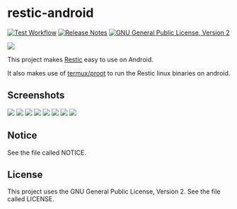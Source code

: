 # restic-android

[![Test Workflow](https://github.com/LolHens/restic-android/workflows/build/badge.svg)](https://github.com/LolHens/restic-android/actions?query=workflow%3Abuild)
[![Release Notes](https://img.shields.io/github/release/LolHens/restic-android.svg?maxAge=3600)](https://github.com/LolHens/restic-android/releases/latest)
[![GNU General Public License, Version 2](https://img.shields.io/github/license/LolHens/restic-android.svg?maxAge=3600)](https://www.gnu.org/licenses/gpl-2.0.html)

![](https://raw.githubusercontent.com/LolHens/restic-android/main/screenshots/icon.png)

This project makes [Restic](https://restic.net) easy to use on Android.

It also makes use of [termux/proot](https://github.com/termux/proot) to run the Restic linux binaries on android.

## Screenshots
![](https://raw.githubusercontent.com/LolHens/restic-android/main/screenshots/repos.png)
![](https://raw.githubusercontent.com/LolHens/restic-android/main/screenshots/repo-edit.png)
![](https://raw.githubusercontent.com/LolHens/restic-android/main/screenshots/repo.png)
![](https://raw.githubusercontent.com/LolHens/restic-android/main/screenshots/folders.png)
![](https://raw.githubusercontent.com/LolHens/restic-android/main/screenshots/folder-edit.png)
![](https://raw.githubusercontent.com/LolHens/restic-android/main/screenshots/folder.png)
![](https://raw.githubusercontent.com/LolHens/restic-android/main/screenshots/snapshot.png)
![](https://raw.githubusercontent.com/LolHens/restic-android/main/screenshots/about.png)

## Notice
See the file called NOTICE.

## License
This project uses the GNU General Public License, Version 2. See the file called LICENSE.
